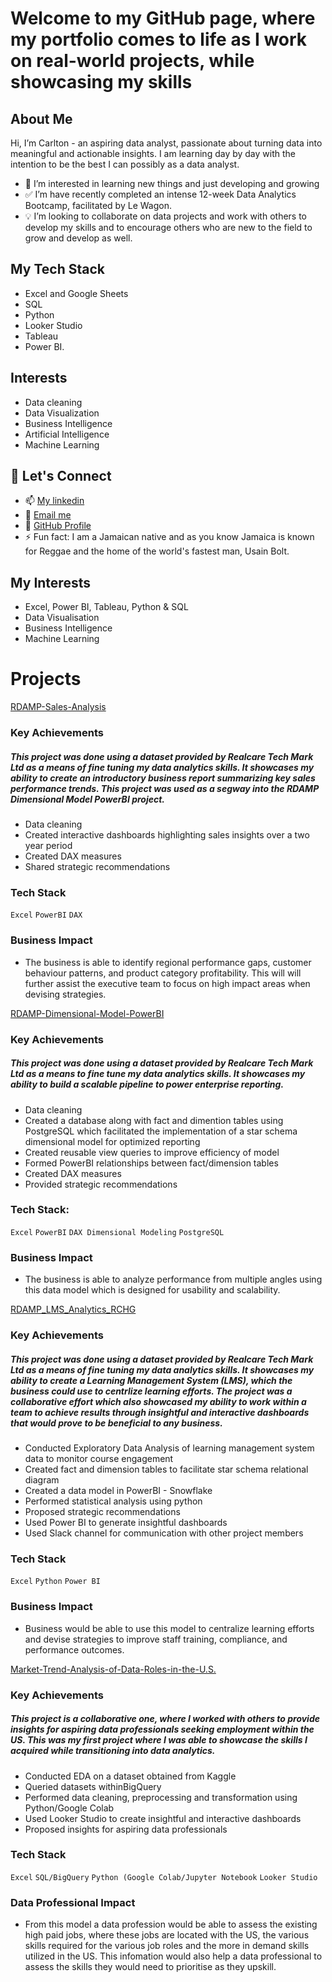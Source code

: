 # Welcome to my GitHub page, where my portfolio comes to life as I work on real-world projects, while showcasing my skills

## About Me
Hi, I’m Carlton - an aspiring data analyst, passionate about turning data into meaningful and actionable insights. I am learning day by day with the intention to be the best I can possibly as a data analyst.
- 📖 I’m interested in learning new things and just developing and growing
- ✅ I’m have recently completed an intense 12-week Data Analytics Bootcamp, facilitated by Le Wagon.
- 💡 I’m looking to collaborate on data projects and work with others to develop my skills and to encourage others who are new to the field to grow and develop as well.
## My Tech Stack
- Excel and Google Sheets
- SQL
- Python
- Looker Studio
- Tableau
- Power BI.

## Interests
- Data cleaning
- Data Visualization
- Business Intelligence
- Artificial Intelligence
- Machine Learning

## 🤝 Let's Connect
- 📫 [My linkedin](http://www.linkedin.com/in/carlton-francis-967435314)
- 📧 [Email me](https://mail.google.com/mail/u/0/?fs=1&tf=cm&to=dymnfrncs@gmail.com)
- 🔗 [GitHub Profile](https://github.com/Carlton756)
- ⚡ Fun fact: I am a Jamaican native and as you know Jamaica is known for Reggae and the home of the world's fastest man, Usain Bolt.
  
## My Interests
- Excel, Power BI, Tableau, Python & SQL
- Data Visualisation
- Business Intelligence
- Machine Learning

# Projects
[RDAMP-Sales-Analysis](https://github.com/Carlton756/RDAMP-Sales-Analysis)
### Key Achievements
##### This project was done using a dataset provided by ***Realcare Tech Mark Ltd*** as a means of fine tuning my data analytics skills. It showcases my ability to create an introductory business report summarizing key sales performance trends. This project was used as a segway into the RDAMP Dimensional Model PowerBI project.
- Data cleaning
- Created interactive dashboards highlighting sales insights over a two year period
- Created DAX measures
- Shared strategic recommendations

### Tech Stack
```Excel``` ```PowerBI``` ```DAX```

### Business Impact
- The business is able to identify regional performance gaps, customer behaviour patterns, and product category profitability. This will will further assist the executive team to focus on high impact areas when devising strategies.
  
[RDAMP-Dimensional-Model-PowerBI](https://github.com/Carlton756/RDAMP-Dimensional-Model-PowerBI)
### Key Achievements
##### This project was done using a dataset provided by ***Realcare Tech Mark Ltd*** as a means to fine tune my data analytics skills. It showcases my ability to build a scalable pipeline to power enterprise reporting.
- Data cleaning
- Created a database along with fact and dimention tables using PostgreSQL which facilitated the implementation of a star schema dimensional model for optimized reporting
- Created reusable view queries to improve efficiency of model
- Formed PowerBI relationships between fact/dimension tables
- Created DAX measures
- Provided strategic recommendations

### Tech Stack:
```Excel``` ```PowerBI``` ```DAX Dimensional Modeling``` ```PostgreSQL```

### Business Impact
- The business is able to analyze performance from multiple angles using this data model which is designed for usability and scalability.

[RDAMP_LMS_Analytics_RCHG](https://github.com/Carlton756/RDAMP_LMS_Analytics_RCHG) 
### Key Achievements
##### This project was done using a dataset provided by ***Realcare Tech Mark Ltd*** as a means of fine tuning my data analytics skills. It showcases my ability to create a Learning Management System (LMS), which the business could use to centrlize learning efforts. The project was a collaborative effort which also showcased my ability to work within a team to achieve results through insightful and interactive dashboards that would prove to be beneficial to any business.

- Conducted Exploratory Data Analysis of learning management system data to monitor course engagement
- Created fact and dimension tables to facilitate star schema relational diagram
- Created a data model in PowerBI - Snowflake
- Performed statistical analysis using python
- Proposed strategic recommendations
- Used Power BI to generate insightful dashboards
- Used Slack channel for communication with other project members

### Tech Stack
```Excel``` ```Python``` ```Power BI```

### Business Impact
- Business would be able to use this model to centralize learning efforts and devise strategies to improve staff training, compliance, and performance outcomes.

[Market-Trend-Analysis-of-Data-Roles-in-the-U.S.](https://github.com/Carlton756/Market-Trend-Analysis-of-Data-Roles-in-the-U.S.)
### Key Achievements
##### This project is a collaborative one, where I worked with others to provide insights for aspiring data professionals seeking employment within the US. This was my first project where I was able to showcase the skills I acquired while transitioning into data analytics.

- Conducted EDA on a dataset obtained from Kaggle
- Queried datasets withinBigQuery
- Performed data cleaning, preprocessing and transformation using Python/Google Colab
- Used Looker Studio to create insightful and interactive dashboards
- Proposed insights for aspiring data professionals

### Tech Stack
```Excel``` ```SQL/BigQuery``` ```Python (Google Colab/Jupyter Notebook``` ```Looker Studio```
### Data Professional Impact
- From this model a data profession would be able to assess the existing high paid jobs, where these jobs are located with the US, the various skills required for the various job roles and the more in demand skills utilized in the US. This infomation would also help a data professional to assess the skills they would need to prioritise as they upskill.




